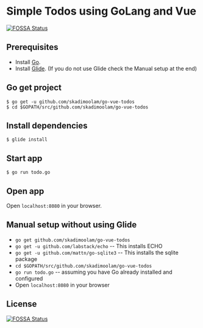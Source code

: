 # Simple Todos using GoLang and Vue
[![FOSSA Status](https://app.fossa.io/api/projects/git%2Bgithub.com%2Fskadimoolam%2Fgo-vue-todos.svg?type=shield)](https://app.fossa.io/projects/git%2Bgithub.com%2Fskadimoolam%2Fgo-vue-todos?ref=badge_shield)


## Prerequisites

- Install [Go](https://golang.org).
- Install [Glide](https://glide.sh/). (If you do not use Glide check the Manual setup at the end)

## Go get project

```
$ go get -u github.com/skadimoolam/go-vue-todos
$ cd $GOPATH/src/github.com/skadimoolam/go-vue-todos
```

## Install dependencies

```
$ glide install
```

## Start app
```
$ go run todo.go
```

## Open app

Open `localhost:8080` in your browser.

## Manual setup without using Glide
 - `go get github.com/skadimoolam/go-vue-todos`
 - `go get -u github.com/labstack/echo` -- This installs ECHO
 - `go get -u github.com/mattn/go-sqlite3` -- This installs the sqlite package
 - `cd $GOPATH/src/github.com/skadimoolam/go-vue-todos`
 - `go run todo.go`  -- assuming you have Go already installed and configured
 - Open `localhost:8080` in your browser


## License
[![FOSSA Status](https://app.fossa.io/api/projects/git%2Bgithub.com%2Fskadimoolam%2Fgo-vue-todos.svg?type=large)](https://app.fossa.io/projects/git%2Bgithub.com%2Fskadimoolam%2Fgo-vue-todos?ref=badge_large)